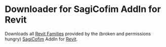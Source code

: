 # Downloader for SagiCofim AddIn for Revit
Downloads all [Revit Families](https://knowledge.autodesk.com/support/revit-products/learn-explore/caas/CloudHelp/cloudhelp/2016/ENU/Revit-Model/files/GUID-4EBB97AD-C7B6-4828-91EB-BC0E99B81E43-htm.html) provided by the (broken and permissions hungry) [SagiCofim](https://sagicofim.com/) AddIn for [Revit](https://www.autodesk.eu/products/revit-family/overview).
